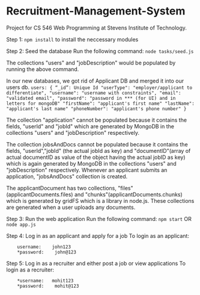 # Recruitment-Management-System
Project for CS 546 Web Programming at Stevens Institute of Technology.

Step 1: `npm install` to install the neccessary modules 

Step 2: Seed the database
Run the following command: `node tasks/seed.js`

The collections "users" and "jobDescription" would be populated by running the above command.

In our new databases, we got rid of Applicant DB and merged it into our users db.
    ```
    users: {
   “_id”: Unique Id
    "userType": "employer/applicant to differentiate",
    "username": "username with constraints",
    "email": "validated email",
    "password": "password in *** (for UI) and in letters for mongoDB"
    "firstName": "applicant's first name"
    "lastName": "applicant's last name"
    "phoneNumber": "applicant's phone number"
    }
    ```


The collection "application" cannot be populated because it contains the fields, "userId" and "jobId" which are generated by MongoDB in the collections "users" and "jobDescription" respectively. 

The collection jobsAndDocs cannot be populated because it contains the fields, "userId","jobId" (the actual jobId as key) and "documentID"(array of actual documentID as value of the object having the actual jobID as key) which is again generated by MongoDB in the collections "users" and "jobDescription" respectively. Whenever an applicant submits an application, "jobsAndDocs" collection is created.

The applicantDocument has two collections, "files"(applicantDocuments.files) and "chunks"(applicantDocuments.chunks) which is generated by gridFS which is a library in node.js. These collections are generated when a user uploads any documents.

Step 3: Run the web application
Run the following command: `npm start` OR `node app.js`

Step 4: Log in as an applicant and apply for a job
To login as an applicant:
```
    username:    john123
    *password:    john@123
```

Step 5: Log in as a recruiter and either post a job or view applications
To login as a recruiter:
```
    *username:   mohit123
    *password:    mohit@123
```







